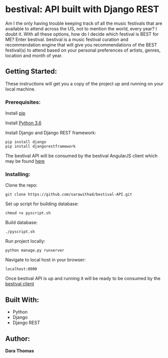 # bestival: API built with Django REST

Am I the only having trouble keeping track of all the music festivals that are available to attend across the US, not to mention the world, every year? I doubt it. With all these options, how do I decide which festival is BEST for ME? Enter bestival. bestival is a music festival curation and recommendation engine that will give you recommendations of the BEST festival(s) to attend based on your personal preferences of artists, genres, location and month of year.

## Getting Started:

These instructions will get you a copy of the project up and running on your local machine.

### Prerequisites:

Install [pip](https://packaging.python.org/installing/)

Install [Python 3.6](https://www.python.org/downloads/)

Install Django and Django REST framework:

```
pip install django
pip install djangorestframework
```

The bestival API will be consumed by the bestival AngularJS client which may be found [here](https://github.com/sarawithad/bestival-client)

### Installing:

Clone the repo:

```
git clone https://github.com/sarawithad/bestival-API.git
```

Set up script for building database:

```
chmod +x pyscript.sh
```

Build database:

```
./pyscript.sh
```


Run project locally:

```
python manage.py runserver
```

Navigate to local host in your browser:

```
localhost:8000
```

Once bestival API is up and running it will be ready to be consumed by the [bestival client](https://github.com/sarawithad/bestival-client)

## Built With:

* Python
* Django
* Django REST


## Author:

**Dara Thomas**
